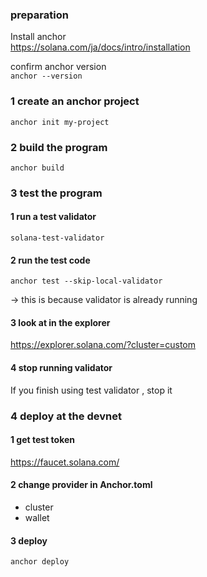 ### preparation

Install anchor  
https://solana.com/ja/docs/intro/installation

confirm anchor version  
`anchor --version`

### 1 create an anchor project

`anchor init my-project`

### 2 build the program

`anchor build`

### 3 test the program

#### 1 run a test validator

`solana-test-validator`

#### 2 run the test code

`anchor test --skip-local-validator`

-> this is because validator is already running

#### 3 look at in the explorer

https://explorer.solana.com/?cluster=custom

#### 4 stop running validator

If you finish using test validator , stop it

### 4 deploy at the devnet

#### 1 get test token

https://faucet.solana.com/

#### 2 change provider in Anchor.toml

- cluster
- wallet

#### 3 deploy

`anchor deploy`
